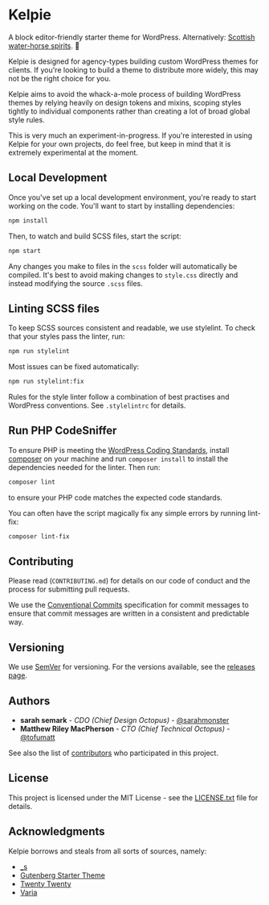 # Kelpie

A block editor-friendly starter theme for WordPress. Alternatively: [Scottish water-horse spirits](https://en.wikipedia.org/wiki/Kelpie). 🦄

Kelpie is designed for agency-types building custom WordPress themes for clients. If you're looking to build a theme to distribute more widely, this may not be the right choice for you.

Kelpie aims to avoid the whack-a-mole process of building WordPress themes by relying heavily on design tokens and mixins, scoping styles tightly to individual components rather than creating a lot of broad global style rules.

This is very much an experiment-in-progress. If you're interested in using Kelpie for your own projects, do feel free, but keep in mind that it is extremely experimental at the moment.

## Local Development

Once you've set up a local development environment, you're ready to start working on the code. You'll want to start by installing dependencies:

```bash
npm install
```

Then, to watch and build SCSS files, start the script:

```bash
npm start
```

Any changes you make to files in the `scss` folder will automatically be compiled. It's best to avoid making changes to `style.css` directly and instead modifying the source `.scss` files.

## Linting SCSS files

To keep SCSS sources consistent and readable, we use stylelint. To check that your styles pass the linter, run:

```bash
npm run stylelint
```

Most issues can be fixed automatically:

```bash
npm run stylelint:fix
```

Rules for the style linter follow a combination of best practises and WordPress conventions. See `.stylelintrc` for details.

## Run PHP CodeSniffer

To ensure PHP is meeting the [WordPress Coding Standards](https://make.wordpress.org/core/handbook/best-practices/coding-standards/), install [composer](https://getcomposer.org/) on your machine and run `composer install` to install the dependencies needed for the linter. Then run:

```bash
composer lint
```

to ensure your PHP code matches the expected code standards.

You can often have the script magically fix any simple errors by running lint-fix:

```bash
composer lint-fix
```

## Contributing

Please read (`CONTRIBUTING.md`) for details on our code of conduct and the process for submitting pull requests.

We use the [Conventional Commits](https://www.conventionalcommits.org/) specification for commit messages to ensure that commit messages are written in a consistent and predictable way.

## Versioning

We use [SemVer](http://semver.org/) for versioning. For the versions available, see the [releases page](https://github.com/octopusthink/kelpie/releases).

## Authors

- **sarah semark** - _CDO (Chief Design Octopus)_ - [@sarahmonster](https://github.com/sarahmonster)
- **Matthew Riley MacPherson** - _CTO (Chief Technical Octopus)_ - [@tofumatt](https://github.com/tofumatt)

See also the list of [contributors](https://github.com/octopusthink/kelpie/contributors) who participated in this project.

## License

This project is licensed under the MIT License - see the [LICENSE.txt](https://github.com/octopusthink/kelpie/blob/master/LICENSE.txt) file for details.

## Acknowledgments

Kelpie borrows and steals from all sorts of sources, namely:

- [\_s](https://github.com/Automattic/_s)
- [Gutenberg Starter Theme](https://github.com/WordPress/gutenberg-starter-theme)
- [Twenty Twenty](https://wordpress.org/themes/twentytwenty/)
- [Varia](https://github.com/Automattic/themes/blob/master/varia)
